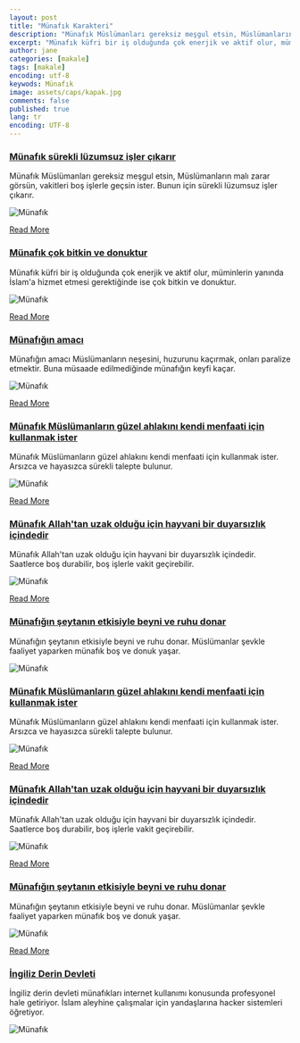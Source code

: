 ```yaml
---
layout: post
title: "Münafık Karakteri"
description: "Münafık Müslümanları gereksiz meşgul etsin, Müslümanların malı zarar görsün, vakitleri boş işlerle geçsin ister. Bunun için sürekli lüzumsuz işler çıkarır." 
excerpt: "Münafık küfri bir iş olduğunda çok enerjik ve aktif olur, müminlerin yanında İslam'a hizmet etmesi gerektiğinde ise çok bitkin ve donuktur."
author: jane
categories: [makale]
tags: [makale]
encoding: utf-8
keywods: Münafık
image: assets/caps/kapak.jpg
comments: false
published: true
lang: tr
encoding: UTF-8
---
```


### [Münafık sürekli lüzumsuz işler çıkarır](http://a9caps.blogspot.com/2018/06/munafk-surekli-luzumsuz-isler-ckarr.html)

Münafık Müslümanları gereksiz meşgul etsin, Müslümanların malı zarar görsün, vakitleri boş işlerle geçsin ister. Bunun için sürekli lüzumsuz işler çıkarır.

![Münafık](/assets/caps/Untitled-7.jpg)

[Read More](http://a9caps.blogspot.com/2018/06/munafk-surekli-luzumsuz-isler-ckarr.html)


### [Münafık çok bitkin ve donuktur](http://a9caps.blogspot.com/2018/06/munafk-cok-bitkin-ve-donuktur.html)

Münafık küfri bir iş olduğunda çok enerjik ve aktif olur, müminlerin yanında İslam'a hizmet etmesi gerektiğinde ise çok bitkin ve donuktur.

![Münafık](/assets/caps/Untitled-6.jpg)

[Read More](http://a9caps.blogspot.com/2018/06/munafk-cok-bitkin-ve-donuktur.html)


### [Münafığın amacı](http://a9caps.blogspot.com/2018/06/munafgn-amac.html)

Münafığın amacı Müslümanların neşesini, huzurunu kaçırmak, onları paralize etmektir. Buna müsaade edilmediğinde münafığın keyfi kaçar.

![Münafık](/assets/caps/Untitled-5.jpg)

[Read More](http://a9caps.blogspot.com/2018/06/munafgn-amac.html)


### [Münafık Müslümanların güzel ahlakını kendi menfaati için kullanmak ister](http://a9caps.blogspot.com/2018/06/munafk-muslumanlarn-guzel-ahlakn-kendi.html)

Münafık Müslümanların güzel ahlakını kendi menfaati için kullanmak ister. Arsızca ve hayasızca sürekli talepte bulunur.

![Münafık](/assets/caps/Untitled-9.jpg)

[Read More](http://a9caps.blogspot.com/2018/06/munafk-muslumanlarn-guzel-ahlakn-kendi.html)


### [Münafık Allah'tan uzak olduğu için hayvani bir duyarsızlık içindedir](http://a9caps.blogspot.com/2018/06/munafk-allahtan-uzak-oldugu-icin.html)

Münafık Allah'tan uzak olduğu için hayvani bir duyarsızlık içindedir. Saatlerce boş durabilir, boş işlerle vakit geçirebilir.

![Münafık](/assets/caps/Untitled-4.jpg)

[Read More](http://a9caps.blogspot.com/2018/06/munafk-allahtan-uzak-oldugu-icin.html)


### [Münafığın şeytanın etkisiyle beyni ve ruhu donar](http://a9caps.blogspot.com/2018/06/munafgn-seytann-etkisiyle-beyni-ve-ruhu.html)

Münafığın şeytanın etkisiyle beyni ve ruhu donar. Müslümanlar şevkle faaliyet yaparken münafık boş ve donuk yaşar.

![Münafık](/assets/caps/Untitled-3.jpg)


### [Münafık Müslümanların güzel ahlakını kendi menfaati için kullanmak ister](http://a9caps.blogspot.com/2018/06/munafk-muslumanlarn-guzel-ahlakn-kendi.html)

Münafık Müslümanların güzel ahlakını kendi menfaati için kullanmak ister. Arsızca ve hayasızca sürekli talepte bulunur.

![Münafık](/assets/caps/Untitled-19.jpg)

[Read More](http://a9caps.blogspot.com/2018/06/munafk-muslumanlarn-guzel-ahlakn-kendi.html)


### [Münafık Allah'tan uzak olduğu için hayvani bir duyarsızlık içindedir](http://a9caps.blogspot.com/2018/06/munafk-allahtan-uzak-oldugu-icin.html)

Münafık Allah'tan uzak olduğu için hayvani bir duyarsızlık içindedir. Saatlerce boş durabilir, boş işlerle vakit geçirebilir.

![Münafık](/assets/caps/Untitled-14.jpg)

[Read More](http://a9caps.blogspot.com/2018/06/munafk-allahtan-uzak-oldugu-icin.html)


### [Münafığın şeytanın etkisiyle beyni ve ruhu donar](http://a9caps.blogspot.com/2018/06/munafgn-seytann-etkisiyle-beyni-ve-ruhu.html)

Münafığın şeytanın etkisiyle beyni ve ruhu donar. Müslümanlar şevkle faaliyet yaparken münafık boş ve donuk yaşar.

![Münafık](/assets/caps/Untitled-13.jpg)

[Read More](http://a9caps.blogspot.com/2018/06/munafgn-seytann-etkisiyle-beyni-ve-ruhu.html)


### [İngiliz Derin Devleti](http://a9caps.blogspot.com/2018/06/ingiliz-derin-devleti.html)

İngiliz derin devleti münafıkları internet kullanımı konusunda profesyonel hale getiriyor. İslam aleyhine çalışmalar için yandaşlarına hacker sistemleri öğretiyor.

![Münafık](/assets/caps/Untitled-12.jpg)


